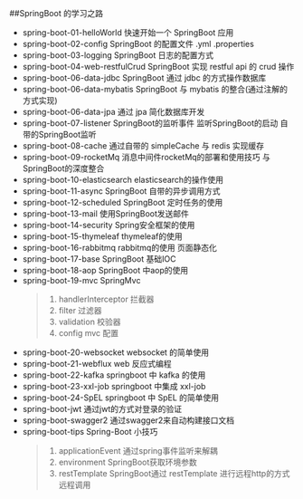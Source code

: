 ##SpringBoot 的学习之路
* spring-boot-01-helloWorld      快速开始一个 SpringBoot 应用
* spring-boot-02-config          SpringBoot 的配置文件 .yml .properties 
* spring-boot-03-logging         SpringBoot 日志的配置方式
* spring-boot-04-web-restfulCrud SpringBoot 实现 restful api 的 crud 操作
* spring-boot-06-data-jdbc       SpringBoot 通过 jdbc 的方式操作数据库
* spring-boot-06-data-mybatis    SpringBoot 与 mybatis 的整合(通过注解的方式实现)
* spring-boot-06-data-jpa        通过 jpa 简化数据库开发
* spring-boot-07-listener        SpringBoot的监听事件 监听SpringBoot的启动 自带的SpringBoot监听
* spring-boot-08-cache           通过自带的 simpleCache 与 redis 实现缓存
* spring-boot-09-rocketMq        消息中间件rocketMq的部署和使用技巧 与SpringBoot的深度整合
* spring-boot-10-elasticsearch   elasticsearch的操作使用
* spring-boot-11-async           SpringBoot 自带的异步调用方式
* spring-boot-12-scheduled       SpringBoot 定时任务的使用
* spring-boot-13-mail            使用SpringBoot发送邮件
* spring-boot-14-security        Spring安全框架的使用
* spring-boot-15-thymeleaf       thymeleaf的使用
* spring-boot-16-rabbitmq        rabbitmq的使用    页面静态化
* spring-boot-17-base            SpringBoot 基础IOC 
* spring-boot-18-aop             SpringBoot 中aop的使用
* spring-boot-19-mvc             SpringMvc
     > 1) handlerInterceptor          拦截器
     > 2) filter                      过滤器
     > 3) validation                  校验器
     > 4) config                      mvc 配置
* spring-boot-20-websocket       websocket 的简单使用
* spring-boot-21-webflux         web 反应式编程
* spring-boot-22-kafka           springboot 中 kafka 的使用
* spring-boot-23-xxl-job         springboot 中集成 xxl-job
* spring-boot-24-SpEL            springboot 中 SpEL 的简单使用  
* spring-boot-jwt                通过jwt的方式对登录的验证 
* spring-boot-swagger2           通过swagger2来自动构建接口文档
* spring-boot-tips               Spring-Boot 小技巧
    > 1) applicationEvent            通过spring事件监听来解耦
    > 2) environment                 SpringBoot获取环境参数
    > 3) restTemplate                SpringBoot通过 restTemplate 进行远程http的方式远程调用
